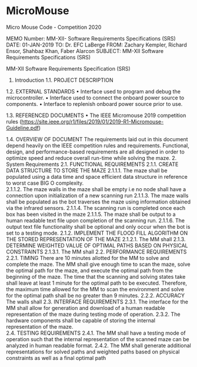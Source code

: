 # MicroMouse

Micro Mouse Code - Competition 2020

MEMO Number:  MM-XII- Software Requirements Specifications (SRS)
DATE: 01-JAN-2019
TO:  Dr. EFC LaBerge
FROM:  Zachary Kempler, Richard Ensor, Shahbaz Khan, Faber Alarcon
SUBJECT:  MM-XII Software Requirements Specifications (SRS)

MM-XII Software Requirements Specification (SRS)
1.	Introduction
1.1.	PROJECT DESCRIPTION

1.2.	EXTERNAL STANDARDS
•	Interface used to program and debug the microcontroller.
•	Interface used to connect the onboard power source to components.
•	Interface to replenish onboard power source prior to use.

1.3.	REFERENCED DOCUMENTS
•	The IEEE Micromouse 2019 competition rules (https://site.ieee.org/r1/files/2019/01/2019-R1-Micromouse-Guideline.pdf)

1.4.	OVERVIEW OF DOCUMENT
The requirements laid out in this document depend heavily on the IEEE competition rules and requirements. Functional, design, and performance-based requirements are all designed in order to optimize speed and reduce overall run-time while solving the maze.
2.	 System Requirements
2.1.		FUNCTIONAL REQUIREMENTS
2.1.1.	CREATE DATA STRUCTURE TO STORE THE MAZE
2.1.1.1.	The maze shall be populated using a data time and space efficient data structure in reference to worst case BIG O complexity.  
2.1.1.2.	The maze walls in the maze shall be empty i.e no node shall have a connection upon initialization of a new scanning run
2.1.1.3.	The maze walls shall be populated as the bot traverses the maze using information obtained via the infrared sensors. 
2.1.1.4.	The scanning run is completed once each box has been visited in the maze 
2.1.1.5.	The maze shall be output to a human readable text file upon completion of the scanning run.
2.1.1.6.	The output text file functionality shall be optional and only occur when the bot is set to a testing mode. 
2.1.2.	 IMPLEMENT THE FLOOD FILL ALGORITHM ON THE STORED REPRESENTATION OF THE MAZE
2.1.2.1.	The MM shall
2.1.3.	DETERMINE WEIGHTED VALUE OF OPTIMAL PATHS BASED ON PHYSICAL CONSTRAINTS
2.1.3.1.	The MM shall 
2.2.	PERFORMANCE REQUIREMENTS
2.2.1.	TIMING
There are 10 minutes allotted for the MM to solve and complete the maze. The MM shall give enough time to scan the maze, solve the optimal path for the maze, and execute the optimal path from the beginning of the maze. The time that the scanning and solving states take shall leave at least 1 minute for the optimal path to be executed. Therefore, the maximum time allowed for the MM to scan the environment and solve for the optimal path shall be no greater than 9 minutes.
2.2.2.	ACCURACY
The walls shall 
2.3.	INTERFACE REQUIREMENTS
2.3.1.	The interface for the MM shall allow for generation and download of a human readable representation of the maze during testing mode of operation. 
2.3.2.	The hardware components shall be capable of storing the internal representation of the maze.  
2.4.	TESTING REQUIREMENTS
2.4.1.	The MM shall have a testing mode of operation such that the internal representation of the scanned maze can be analyzed in human readable format. 
2.4.2.	The MM shall generate additional representations for solved paths and weighted paths based on physical constraints as well as a final optimal path 


